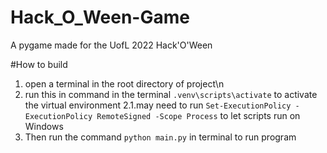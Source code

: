 # Hack_O_Ween-Game
A pygame made for the UofL 2022 Hack'O'Ween 


#How to build
1. open a terminal in the root directory of project\n
2. run this in command in the terminal
```.venv\scripts\activate```
to activate the virtual environment
2.1.may need to run 
```Set-ExecutionPolicy -ExecutionPolicy RemoteSigned -Scope Process```
to let scripts run on Windows
3. Then run the command
```python main.py```
in terminal to run program

